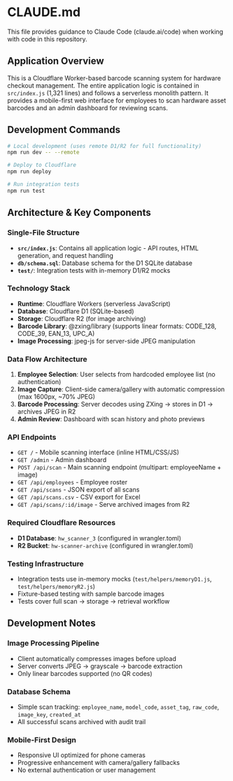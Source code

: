 # CLAUDE.md

This file provides guidance to Claude Code (claude.ai/code) when working with code in this repository.

## Application Overview

This is a Cloudflare Worker-based barcode scanning system for hardware checkout management. The entire application logic is contained in `src/index.js` (1,321 lines) and follows a serverless monolith pattern. It provides a mobile-first web interface for employees to scan hardware asset barcodes and an admin dashboard for reviewing scans.

## Development Commands

```bash
# Local development (uses remote D1/R2 for full functionality)
npm run dev -- --remote

# Deploy to Cloudflare
npm run deploy

# Run integration tests
npm run test
```

## Architecture & Key Components

### Single-File Structure
- **`src/index.js`**: Contains all application logic - API routes, HTML generation, and request handling
- **`db/schema.sql`**: Database schema for the D1 SQLite database
- **`test/`**: Integration tests with in-memory D1/R2 mocks

### Technology Stack
- **Runtime**: Cloudflare Workers (serverless JavaScript)
- **Database**: Cloudflare D1 (SQLite-based)
- **Storage**: Cloudflare R2 (for image archiving)
- **Barcode Library**: @zxing/library (supports linear formats: CODE_128, CODE_39, EAN_13, UPC_A)
- **Image Processing**: jpeg-js for server-side JPEG manipulation

### Data Flow Architecture
1. **Employee Selection**: User selects from hardcoded employee list (no authentication)
2. **Image Capture**: Client-side camera/gallery with automatic compression (max 1600px, ~70% JPEG)
3. **Barcode Processing**: Server decodes using ZXing → stores in D1 → archives JPEG in R2
4. **Admin Review**: Dashboard with scan history and photo previews

### API Endpoints
- `GET /` - Mobile scanning interface (inline HTML/CSS/JS)
- `GET /admin` - Admin dashboard
- `POST /api/scan` - Main scanning endpoint (multipart: employeeName + image)
- `GET /api/employees` - Employee roster
- `GET /api/scans` - JSON export of all scans
- `GET /api/scans.csv` - CSV export for Excel
- `GET /api/scans/:id/image` - Serve archived images from R2

### Required Cloudflare Resources
- **D1 Database**: `hw_scanner_3` (configured in wrangler.toml)
- **R2 Bucket**: `hw-scanner-archive` (configured in wrangler.toml)

### Testing Infrastructure
- Integration tests use in-memory mocks (`test/helpers/memoryD1.js`, `test/helpers/memoryR2.js`)
- Fixture-based testing with sample barcode images
- Tests cover full scan → storage → retrieval workflow

## Development Notes

### Image Processing Pipeline
- Client automatically compresses images before upload
- Server converts JPEG → grayscale → barcode extraction
- Only linear barcodes supported (no QR codes)

### Database Schema
- Simple scan tracking: `employee_name`, `model_code`, `asset_tag`, `raw_code`, `image_key`, `created_at`
- All successful scans archived with audit trail

### Mobile-First Design
- Responsive UI optimized for phone cameras
- Progressive enhancement with camera/gallery fallbacks
- No external authentication or user management
